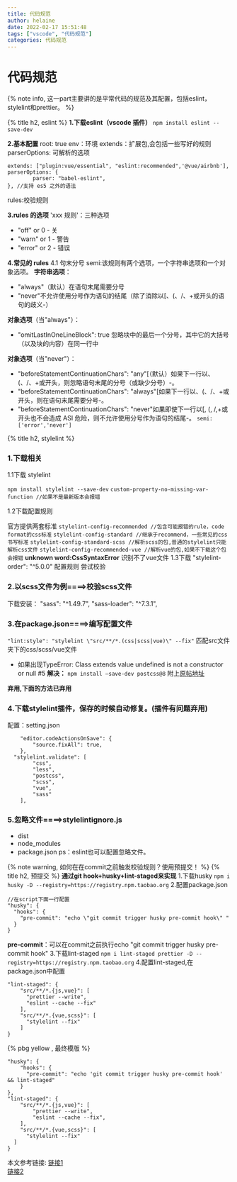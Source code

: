 ```yaml
---
title: 代码规范
author: helaine
date: 2022-02-17 15:51:48
tags: ["vscode", "代码规范"]
categories: 代码规范
---
```


# 代码规范

{% note info, 这一part主要讲的是平常代码的规范及其配置，包括eslint，stylelint和prettier。 %}

{% title h2, eslint %} 
**1.下载eslint（vscode 插件）**
`npm install eslint --save-dev`


**2.基本配置**
root: true
env：环境
extends：扩展包,会包括一些写好的规则
parserOptions: 可解析的选项
```
extends: ["plugin:vue/essential", "eslint:recommended",'@vue/airbnb'],
parserOptions: {
		parser: "babel-eslint",
}, //支持 es5 之外的语法
```
rules:校验规则

**3.rules 的选项**
'xxx 规则'：三种选项
* "off" or 0 - 关
* "warn" or 1 - 警告 
* "error" or 2 - 错误

**4.常见的 rules**
4.1 句末分号
semi:该规则有两个选项，一个字符串选项和一个对象选项。
**字符串选项**：
* "always"（默认）在语句末尾需要分号
* "never"不允许使用分号作为语句的结尾（除了消除以[、(、/、+或开头的语句的歧义-）

**对象选项**（当"always"）：
* "omitLastInOneLineBlock": true 忽略块中的最后一个分号，其中它的大括号（以及块的内容）在同一行中

**对象选项**（当"never"）：
* "beforeStatementContinuationChars": "any"[（默认）如果下一行以、(、/、+或开头，则忽略语句末尾的分号（或缺少分号）-。
* "beforeStatementContinuationChars": "always"[如果下一行以、(、/、+或开头，则在语句末尾需要分号-。
* "beforeStatementContinuationChars": "never"如果即使下一行以[, (, /,+或开头也不会造成 ASI 危险，则不允许使用分号作为语句的结尾-。
`semi:['error','never']`

{% title h2, stylelint %} 
### 1.下载相关

1.1下载 stylelint

`npm install stylelint --save-dev`
`custom-property-no-missing-var-function //如果不是最新版本会报错`

1.2下载配置规则

官方提供两套标准
`stylelint-config-recommended //包含可能报错的rule，code format的css标准`
`stylelint-config-standard //继承于recommend，一些常见的css书写标准`
`stylelint-config-standard-scss //解析scss的包,普通的stylelint只能解析css文件`
`stylelint-config-recommended-vue //解析vue的包,如果不下载这个包会报错`
**unknown word:CssSyntaxError** 识别不了vue文件
1.3下载 "stylelint-order": "^5.0.0"  配置规则 尝试校验

### 2.以scss文件为例====>校验scss文件
下载安装：
"sass": "^1.49.7",
"sass-loader": "^7.3.1",

### 3.在package.json====>编写配置文件
`"lint:style": "stylelint \"src/**/*.(css|scss|vue)\" --fix"`
匹配src文件夹下的css/scss/vue文件

* 如果出现TypeError: Class extends value undefined is not a constructor or null #5
**解决：** 
`npm install —save-dev postcss@8`
附上[原帖地址](https://github.com/stylelint-scss/stylelint-config-standard-scss/issues/5)

**弃用,下面的方法已弃用**
### 4.下载stylelint插件，保存的时候自动修复。(插件有问题弃用)
配置：setting.json
```
	"editor.codeActionsOnSave": {
        "source.fixAll": true,
    },
  "stylelint.validate": [
        "css",
        "less",
        "postcss",
        "scss",
        "vue",
        "sass"
    ],
```

### 5.忽略文件====>stylelintignore.js
* dist
* node_modules
* package.json
ps：eslint也可以配置忽略文件。


{% note warning, 如何在在commit之前触发校验规则？使用预提交！ %}
{% title h2, 预提交 %}
**通过git hook+husky+lint-staged来实现**
1.下载husky 
`npm i husky -D --registry=https://registry.npm.taobao.org`
2.配置package.json
```
//在script下面一行配置
"husky": {
  "hooks": {
    "pre-commit": "echo \"git commit trigger husky pre-commit hook\" "
  }
}  
```
**pre-commit**：可以在commit之前执行echo \"git commit trigger husky pre-commit hook\"
3.下载lint-staged
`npm i lint-staged prettier -D --registry=https://registry.npm.taobao.org`
4.配置lint-staged,在package.json中配置
```
"lint-staged": {
    "src/**/*.{js,vue}": [
      "prettier --write",
      "eslint --cache --fix"
    ],
    "src/**/*.{vue,scss}": [
      "stylelint --fix"
    ]
}
```
{% pbg yellow , 最终模版 %}
```
"husky": {
    "hooks": {
      "pre-commit": "echo 'git commit trigger husky pre-commit hook' && lint-staged"
    }
},
"lint-staged": {
	"src/**/*.{js,vue}": [
		"prettier --write",
		"eslint --cache --fix",
	],
	"src/**/*.{vue,scss}": [
      "stylelint --fix"
  ]
}
```

本文参考链接:
[链接1](https://www.jianshu.com/p/5d7e0e744a56)  
[链接2](https://neveryu.github.io/2020/06/10/husky-lint-staged/)  

